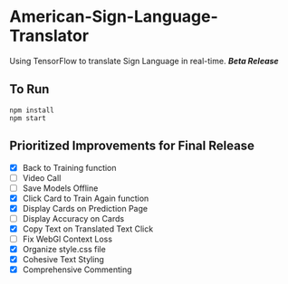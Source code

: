 # American-Sign-Language-Translator
Using TensorFlow to translate Sign Language in real-time. **_Beta Release_**

## To Run
```
npm install
npm start
```

## Prioritized Improvements for Final Release
- [x] Back to Training function
- [ ] Video Call
- [ ] Save Models Offline
- [x] Click Card to Train Again function
- [x] Display Cards on Prediction Page
- [ ] Display Accuracy on Cards
- [x] Copy Text on Translated Text Click
- [ ] Fix WebGl Context Loss
- [x] Organize style.css file
- [x] Cohesive Text Styling
- [x] Comprehensive Commenting